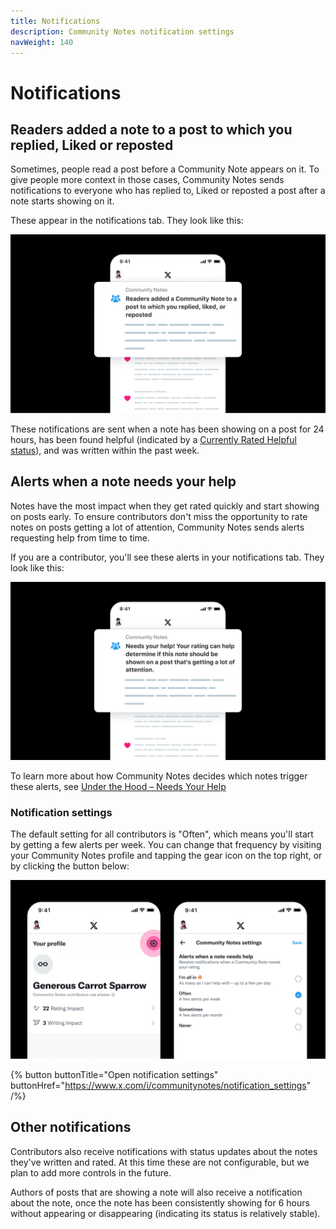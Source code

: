 ```yaml
---
title: Notifications
description: Community Notes notification settings
navWeight: 140
---
```

# Notifications

## Readers added a note to a post to which you replied, Liked or reposted

Sometimes, people read a post before a Community Note appears on it. To give people more context in those cases, Community Notes sends notifications to everyone who has replied to, Liked or reposted a post after a note starts showing on it.

These appear in the notifications tab. They look like this:

![X app with a notification showing someone a note that's been added to a post to which they replied, Liked or reposted](../images/tweet-liked-alert.png)

These notifications are sent when a note has been showing on a post for 24 hours, has been found helpful (indicated by a [Currently Rated Helpful status](../under-the-hood/ranking-notes.md#note-status)), and was written within the past week.

## Alerts when a note needs your help

Notes have the most impact when they get rated quickly and start showing on posts early. To ensure contributors don't miss the opportunity to rate notes on posts getting a lot of attention, Community Notes sends alerts requesting help from time to time.

If you are a contributor, you'll see these alerts in your notifications tab. They look like this:

![X app with a new notification at the top requesting help from the contributor](../images/alerts-tab.png)

To learn more about how Community Notes decides which notes trigger these alerts, see [Under the Hood – Needs Your Help](../under-the-hood/timeline-tabs.md)

### Notification settings

The default setting for all contributors is "Often", which means you'll start by getting a few alerts per week. You can change that frequency by visiting your Community Notes profile and tapping the gear icon on the top right, or by clicking the button below:

![One screenshot showing a Community Notes Contributor profile page, highlighting the settings button on the top right. Another screenshot showing the settings screen where contributors can edit their alert frequency](../images/alerts-settings.png)

{% button buttonTitle="Open notification settings" buttonHref="https://www.x.com/i/communitynotes/notification_settings" /%}

## Other notifications

Contributors also receive notifications with status updates about the notes they've written and rated. At this time these are not configurable, but we plan to add more controls in the future.

Authors of posts that are showing a note will also receive a notification about the note, once the note has been consistently showing for 6 hours without appearing or disappearing (indicating its status is relatively stable).
